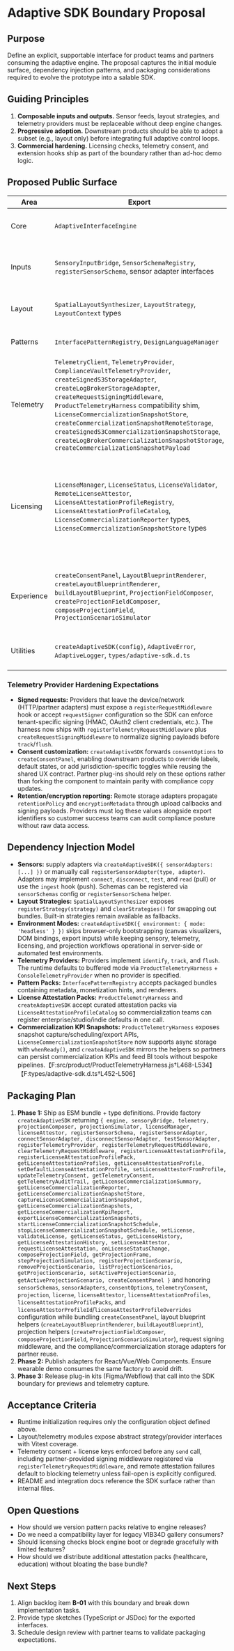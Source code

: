 # Adaptive SDK Boundary Proposal

## Purpose
Define an explicit, supportable interface for product teams and partners consuming the adaptive engine. The proposal captures the initial module surface, dependency injection patterns, and packaging considerations required to evolve the prototype into a salable SDK.

## Guiding Principles
1. **Composable inputs and outputs.** Sensor feeds, layout strategies, and telemetry providers must be replaceable without deep
   engine changes.
2. **Progressive adoption.** Downstream products should be able to adopt a subset (e.g., layout only) before integrating full
   adaptive control loops.
3. **Commercial hardening.** Licensing checks, telemetry consent, and extension hooks ship as part of the boundary rather than
   ad-hoc demo logic.

## Proposed Public Surface
| Area | Export | Responsibilities |
|------|--------|------------------|
| Core | `AdaptiveInterfaceEngine` | Lifecycle orchestration, module registry, high-level `renderAdaptiveFrame(context)` API. |
| Inputs | `SensoryInputBridge`, `SensorSchemaRegistry`, `registerSensorSchema`, sensor adapter interfaces | Normalization + validation contracts for gaze, neural, biometric, ambient signals plus adapter lifecycle controls. |
| Layout | `SpatialLayoutSynthesizer`, `LayoutStrategy`, `LayoutContext` types | Strategy registration, generation of layout descriptors, annotations, and motion cues. |
| Patterns | `InterfacePatternRegistry`, `DesignLanguageManager` | Mapping between layout descriptors and monetizable UI packages. |
| Telemetry | `TelemetryClient`, `TelemetryProvider`, `ComplianceVaultTelemetryProvider`, `createSignedS3StorageAdapter`, `createLogBrokerStorageAdapter`, `createRequestSigningMiddleware`, `ProductTelemetryHarness` compatibility shim, `LicenseCommercializationSnapshotStore`, `createCommercializationSnapshotRemoteStorage`, `createSignedS3CommercializationSnapshotStorage`, `createLogBrokerCommercializationSnapshotStorage`, `createCommercializationSnapshotPayload` | Event buffering, request middleware orchestration, consent state, compliance exports, commercialization coverage summaries/KPI exports, commercialization remote persistence adapters, and attestation/audit stream publication for licensing events. |
| Licensing | `LicenseManager`, `LicenseStatus`, `LicenseValidator`, `RemoteLicenseAttestor`, `LicenseAttestationProfileRegistry`, `LicenseAttestationProfileCatalog`, `LicenseCommercializationReporter` types, `LicenseCommercializationSnapshotStore` types | Centralized license validation, feature gating, remote attestation/revocation checks, entitlement synchronization, curated attestation packs, commercialization analytics summaries, KPI snapshot persistence/export helpers (`whenReady`, async storage hooks), and commercialization reporting feeding telemetry guards. |
| Experience | `createConsentPanel`, `LayoutBlueprintRenderer`, `createLayoutBlueprintRenderer`, `buildLayoutBlueprint`, `ProjectionFieldComposer`, `createProjectionFieldComposer`, `composeProjectionField`, `ProjectionScenarioSimulator` | Reusable consent UI plus adaptive layout blueprint visualization/export helpers **and** 4D projection-field composition/simulation APIs so partners can render halo depth, gesture contours, and scripted scenarios. |
| Utilities | `createAdaptiveSDK(config)`, `AdaptiveError`, `AdaptiveLogger`, `types/adaptive-sdk.d.ts` | Bootstrapping helper returning configured engine + telemetry/consent/license hooks with type definitions. |

### Telemetry Provider Hardening Expectations
- **Signed requests:** Providers that leave the device/network (HTTP/partner adapters) must expose a `registerRequestMiddleware` hook or accept `requestSigner` configuration so the SDK can enforce tenant-specific signing (HMAC, OAuth2 client credentials, etc.). The harness now ships with `registerTelemetryRequestMiddleware` plus `createRequestSigningMiddleware` to normalize signing payloads before `track`/`flush`.
- **Consent customization:** `createAdaptiveSDK` forwards `consentOptions` to `createConsentPanel`, enabling downstream products to override labels, default states, or add jurisdiction-specific toggles while reusing the shared UX contract. Partner plug-ins should rely on these options rather than forking the component to maintain parity with compliance copy updates.
- **Retention/encryption reporting:** Remote storage adapters propagate `retentionPolicy` and `encryptionMetadata` through upload callbacks and signing payloads. Providers must log these values alongside export identifiers so customer success teams can audit compliance posture without raw data access.

## Dependency Injection Model
- **Sensors:** supply adapters via `createAdaptiveSDK({ sensorAdapters: [...] })` or manually call `registerSensorAdapter(type, adapter)`. Adapters may implement `connect`, `disconnect`, `test`, and `read` (pull) or use the `ingest` hook (push). Schemas can be registered via `sensorSchemas` config or `registerSensorSchema` helper.
- **Layout Strategies:** `SpatialLayoutSynthesizer` exposes `registerStrategy(strategy)` and `clearStrategies()` for swapping
  out bundles. Built-in strategies remain available as fallbacks.
- **Environment Modes:** `createAdaptiveSDK({ environment: { mode: 'headless' } })` skips browser-only bootstrapping (canvas
  visualizers, DOM bindings, export inputs) while keeping sensory, telemetry, licensing, and projection workflows operational in
  server-side or automated test environments.
- **Telemetry Providers:** Providers implement `identify`, `track`, and `flush`. The runtime defaults to buffered mode via
  `ProductTelemetryHarness` + `ConsoleTelemetryProvider` when no provider is specified.
- **Pattern Packs:** `InterfacePatternRegistry` accepts packaged bundles containing metadata, monetization hints, and renderers.
- **License Attestation Packs:** `ProductTelemetryHarness` and `createAdaptiveSDK` accept curated attestation packs via `LicenseAttestationProfileCatalog` so commercialization teams can register enterprise/studio/indie defaults in one call.
- **Commercialization KPI Snapshots:** `ProductTelemetryHarness` exposes snapshot capture/scheduling/export APIs, `LicenseCommercializationSnapshotStore` now supports async storage with `whenReady()`, and `createAdaptiveSDK` mirrors the helpers so partners can persist commercialization KPIs and feed BI tools without bespoke pipelines.【F:src/product/ProductTelemetryHarness.js†L468-L534】【F:types/adaptive-sdk.d.ts†L452-L506】

## Packaging Plan
1. **Phase 1:** Ship as ESM bundle + type definitions. Provide factory `createAdaptiveSDK` returning
   `{ engine, sensoryBridge, telemetry, projectionComposer, projectionSimulator, licenseManager, licenseAttestor, registerSensorSchema, registerSensorAdapter, connectSensorAdapter, disconnectSensorAdapter, testSensorAdapter, registerTelemetryProvider, registerTelemetryRequestMiddleware, clearTelemetryRequestMiddleware, registerLicenseAttestationProfile, registerLicenseAttestationProfilePack, getLicenseAttestationProfiles, getLicenseAttestationProfile, setDefaultLicenseAttestationProfile, setLicenseAttestorFromProfile, updateTelemetryConsent, getTelemetryConsent, getTelemetryAuditTrail, getLicenseCommercializationSummary, getLicenseCommercializationReporter, getLicenseCommercializationSnapshotStore, captureLicenseCommercializationSnapshot, getLicenseCommercializationSnapshots, getLicenseCommercializationKpiReport, exportLicenseCommercializationSnapshots, startLicenseCommercializationSnapshotSchedule, stopLicenseCommercializationSnapshotSchedule, setLicense, validateLicense, getLicenseStatus, getLicenseHistory, getLicenseAttestationHistory, setLicenseAttestor, requestLicenseAttestation, onLicenseStatusChange, composeProjectionField, getProjectionFrame, stepProjectionSimulation, registerProjectionScenario, removeProjectionScenario, listProjectionScenarios, getProjectionScenario, setActiveProjectionScenario, getActiveProjectionScenario, createConsentPanel }` and honoring `sensorSchemas`, `sensorAdapters`, `consentOptions`, `telemetryConsent`, `projection`, `license`, `licenseAttestor`, `licenseAttestationProfiles`, `licenseAttestationProfilePacks`, and `licenseAttestorProfileId`/`licenseAttestorProfileOverrides` configuration while bundling `createConsentPanel`, layout blueprint helpers (`createLayoutBlueprintRenderer`, `buildLayoutBlueprint`), projection helpers (`createProjectionFieldComposer`, `composeProjectionField`, `ProjectionScenarioSimulator`), request signing middleware, and the compliance/commercialization storage adapters for partner reuse.
2. **Phase 2:** Publish adapters for React/Vue/Web Components. Ensure wearable demo consumes the same factory to avoid drift.
3. **Phase 3:** Release plug-in kits (Figma/Webflow) that call into the SDK boundary for previews and telemetry capture.

## Acceptance Criteria
- Runtime initialization requires only the configuration object defined above.
- Layout/telemetry modules expose abstract strategy/provider interfaces with Vitest coverage.
- Telemetry consent + license keys enforced before any `send` call, including partner-provided signing middleware registered via `registerTelemetryRequestMiddleware`, and remote attestation failures default to blocking telemetry unless fail-open is explicitly configured.
- README and integration docs reference the SDK surface rather than internal files.

## Open Questions
- How should we version pattern packs relative to engine releases?
- Do we need a compatibility layer for legacy VIB34D gallery consumers?
- Should licensing checks block engine boot or degrade gracefully with limited features?
- How should we distribute additional attestation packs (healthcare, education) without bloating the base bundle?

## Next Steps
1. Align backlog item **B-01** with this boundary and break down implementation tasks.
2. Provide type sketches (TypeScript or JSDoc) for the exported interfaces.
3. Schedule design review with partner teams to validate packaging expectations.
